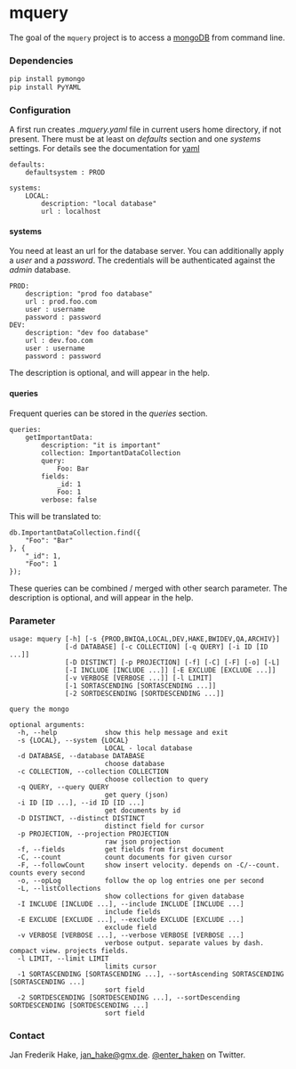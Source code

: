 mquery
======

The goal of the `mquery` project is to access a [mongoDB](https://www.mongodb.org/) from command line. 

### Dependencies

```bash
pip install pymongo
pip install PyYAML
```

### Configuration

A first run creates *.mquery.yaml* file in current users home directory, if not present. There must be at least on *defaults* section and one *systems* settings. For details see the documentation for [yaml](http://pyyaml.org/)

```
defaults:
    defaultsystem : PROD

systems:
    LOCAL:
        description: "local database"
        url : localhost
```

#### systems

You need at least an url for the database server. 
You can additionally apply a *user* and a *password*. 
The credentials will be authenticated against the *admin* database.


```
PROD:
    description: "prod foo database"
    url : prod.foo.com 
    user : username 
    password : password
DEV:
    description: "dev foo database"
    url : dev.foo.com 
    user : username 
    password : password
```

The description is optional, and will appear in the help.

#### queries

Frequent queries can be stored in the *queries* section.

```
queries:
    getImportantData:
        description: "it is important"
        collection: ImportantDataCollection
        query:
            Foo: Bar
        fields: 
            _id: 1
            Foo: 1
        verbose: false
```

This will be translated to:

```
db.ImportantDataCollection.find({
    "Foo": "Bar"
}, {
    "_id": 1,
    "Foo": 1
});
```

These queries can be combined / merged with other search parameter.
The description is optional, and will appear in the help.

### Parameter

```
usage: mquery [-h] [-s {PROD,BWIQA,LOCAL,DEV,HAKE,BWIDEV,QA,ARCHIV}]
              [-d DATABASE] [-c COLLECTION] [-q QUERY] [-i ID [ID ...]]
              [-D DISTINCT] [-p PROJECTION] [-f] [-C] [-F] [-o] [-L]
              [-I INCLUDE [INCLUDE ...]] [-E EXCLUDE [EXCLUDE ...]]
              [-v VERBOSE [VERBOSE ...]] [-l LIMIT]
              [-1 SORTASCENDING [SORTASCENDING ...]]
              [-2 SORTDESCENDING [SORTDESCENDING ...]]

query the mongo

optional arguments:
  -h, --help            show this help message and exit
  -s {LOCAL}, --system {LOCAL}
                        LOCAL - local database
  -d DATABASE, --database DATABASE
                        choose database
  -c COLLECTION, --collection COLLECTION
                        choose collection to query
  -q QUERY, --query QUERY
                        get query (json)
  -i ID [ID ...], --id ID [ID ...]
                        get documents by id
  -D DISTINCT, --distinct DISTINCT
                        distinct field for cursor
  -p PROJECTION, --projection PROJECTION
                        raw json projection
  -f, --fields          get fields from first document
  -C, --count           count documents for given cursor
  -F, --followCount     show insert velocity. depends on -C/--count. counts every second
  -o, --opLog           follow the op log entries one per second
  -L, --listCollections
                        show collections for given database
  -I INCLUDE [INCLUDE ...], --include INCLUDE [INCLUDE ...]
                        include fields
  -E EXCLUDE [EXCLUDE ...], --exclude EXCLUDE [EXCLUDE ...]
                        exclude field
  -v VERBOSE [VERBOSE ...], --verbose VERBOSE [VERBOSE ...]
                        verbose output. separate values by dash. compact view. projects fields.  
  -l LIMIT, --limit LIMIT
                        limits cursor
  -1 SORTASCENDING [SORTASCENDING ...], --sortAscending SORTASCENDING [SORTASCENDING ...]
                        sort field
  -2 SORTDESCENDING [SORTDESCENDING ...], --sortDescending SORTDESCENDING [SORTDESCENDING ...]
                        sort field
```

### Contact

Jan Frederik Hake, <jan_hake@gmx.de>. [@enter\_haken](https://twitter.com/enter_haken) on Twitter.
